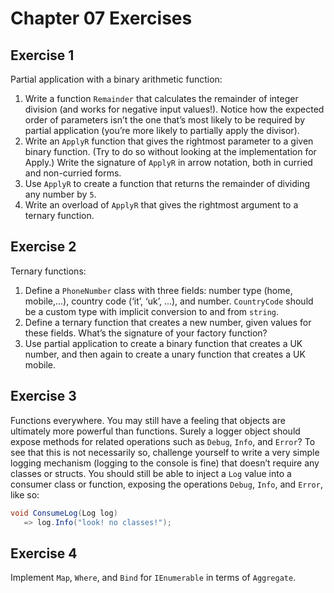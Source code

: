 # Chapter 07 Exercises

## Exercise 1

Partial application with a binary arithmetic function:

1. Write a function `Remainder` that calculates the remainder of integer division (and works for negative input values!).
Notice how the expected order of parameters isn’t the one that’s most likely to be required by partial application (you’re more likely to partially apply the divisor).
2. Write an `ApplyR` function that gives the rightmost parameter to a given binary function. (Try to do so without looking at the implementation for Apply.) Write the signature of `ApplyR` in arrow notation, both in curried and non-curried forms.
3. Use `ApplyR` to create a function that returns the remainder of dividing any number by `5`.
4. Write an overload of `ApplyR` that gives the rightmost argument to a ternary function.

## Exercise 2

Ternary functions:

1. Define a `PhoneNumber` class with three fields: number type (home, mobile,...), country code (‘it’, ‘uk’, ...), and number. `CountryCode` should be a custom type with implicit conversion to and from `string`.
2. Define a ternary function that creates a new number, given values for these fields. What’s the signature of your factory function?
3. Use partial application to create a binary function that creates a UK number, and then again to create a unary function that creates a UK mobile.

## Exercise 3

Functions everywhere. You may still have a feeling that objects are ultimately more powerful than functions. Surely a logger object should expose methods for related operations such as `Debug`, `Info`, and `Error`? To see that this is not necessarily so, challenge yourself to write a very simple logging mechanism (logging to the console is fine) that doesn’t require any classes or structs. You should still be able to inject a `Log` value into a consumer class or function, exposing the operations `Debug`, `Info`, and `Error`, like so:

```cs
void ConsumeLog(Log log)
   => log.Info("look! no classes!");
```

## Exercise 4

Implement `Map`, `Where`, and `Bind` for `IEnumerable` in terms of `Aggregate`.

